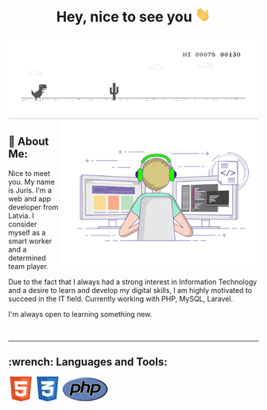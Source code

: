 <h1 align="center">Hey, nice to see you <img src="https://github.com/jurispetrovs/jurispetrovs/blob/main/charts/gif/Hi.gif" height="30"></h1>
<img src="https://github.com/jurispetrovs/jurispetrovs/blob/main/charts/gif/dino.gif"/>

<img align="right" src="https://github.com/jurispetrovs/jurispetrovs/blob/main/charts/gif/coding.gif" height="300"/>
<h2>🤵 About Me:</h2>

Nice to meet you. My name is Juris. I'm a web and app developer from Latvia. I consider myself as a smart worker and a determined team player. 


Due to the fact that I always had a strong interest in Information Technology and a desire to learn and develop my digital skills, I am highly motivated to succeed in the IT field. Currently working with PHP, MySQL, Laravel. 


I'm always open to learning something new.

<br>

---

<h2>:wrench: Languages and Tools:</h2>
<a href="https://html.spec.whatwg.org/" title="HTML"><img src="charts/icons/html5.png" height="50"/></a>
<a href="https://www.w3.org/Style/CSS/" title="CSS"><img src="charts/icons/css.png" height="50"/></a>
<a href="https://www.php.net/" title="PHP"><img src="charts/icons/php.png" height="50"/></a>
